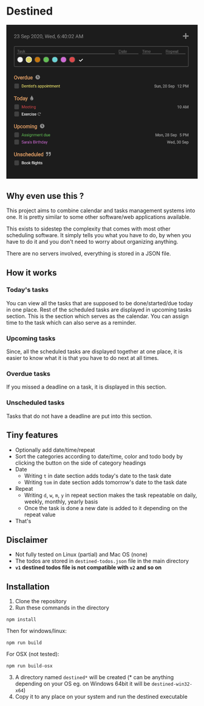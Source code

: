 # Destined

![Screenshot](/assets/screenshot.png)

## Why even use this ?

This project aims to combine calendar and tasks management systems into one. It is pretty similar to some other software/web applications available.

This exists to sidestep the complexity that comes with most other scheduling software. It simply tells you what you have to do, by when you have to do it and you don't need to worry about organizing anything.

There are no servers involved, everything is stored in a JSON file.

## How it works

### Today's tasks

You can view all the tasks that are supposed to be done/started/due today in one place. Rest of the scheduled tasks are displayed in upcoming tasks section. This is the section which serves as the calendar. You can assign time to the task which can also serve as a reminder.

### Upcoming tasks

Since, all the scheduled tasks are displayed together at one place, it is easier to know what it is that you have to do next at all times.

### Overdue tasks

If you missed a deadline on a task, it is displayed in this section.

### Unscheduled tasks

Tasks that do not have a deadline are put into this section.

## Tiny features

- Optionally add date/time/repeat
- Sort the categories according to date/time, color and todo body by clicking the button on the side of category headings
- Date
  - Writing `t` in date section adds today's date to the task date
  - Writing `tom` in date section adds tomorrow's date to the task date
- Repeat
  - Writing `d`, `w`, `m`, `y` in repeat section makes the task repeatable on daily, weekly, monthly, yearly basis
  - Once the task is done a new date is added to it depending on the repeat value
- That's 

## Disclaimer

- Not fully tested on Linux (partial) and Mac OS (none)
- The todos are stored in `destined-todos.json` file in the main directory
- **`v1` destined todos file is not compatible with `v2` and so on**

## Installation

1. Clone the repository
2. Run these commands in the directory

```
npm install
```

Then for windows/linux:

```
npm run build
```

For OSX (not tested):

```
npm run build-osx
```

3. A directory named `destined*` will be created (\* can be anything depending on your OS eg. on Windows 64bit it will be `destined-win32-x64`)
4. Copy it to any place on your system and run the destined executable
